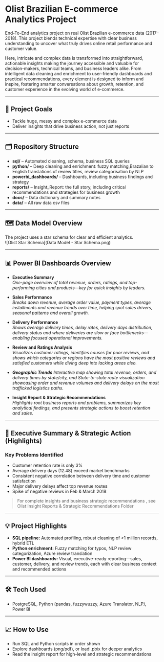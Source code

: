 # Olist Brazilian E-commerce Analytics Project

End-To-End analytics project on real Olist Brazilian e-commerce data (2017–2018). This project blends technical expertise with clear business understanding to uncover what truly drives online retail performance and customer value.

Here, intricate and complex data is transformed into straightforward, actionable insights making the journey accessible and valuable for decision-makers, technical teams, and business leaders alike. From intelligent data cleaning and enrichment to user-friendly dashboards and practical recommendations, every element is designed to inform and inspire, fostering smarter conversations about growth, retention, and customer experience in the evolving world of e-commerce.

---

## 🚀 Project Goals

- Tackle huge, messy and complex e-commerce data
- Deliver insights that drive business action, not just reports

---

## 🗂️ Repository Structure

- **sql/** – Automated cleaning, schema, business SQL queries
- **python/** – Deep cleaning and enrichment: fuzzy matching,Brazalian to English translations of review titles, review categorisation by NLP
- **powerbi_dashboards/** – Dashboards, including business findings and strategy
- **reports/** – Insight_Report: the full story, including critical recommendations and strategies for business growth
- **docs/** – Data dictionary and summary notes
- **data/** – All raw data csv files

---

## 🗺️ Data Model Overview

The project uses a star schema for clear and efficient analytics.  
![Olist Star Schema](Data Model - Star Schema.png)

---

## 📊 Power BI Dashboards Overview

- **Executive Summary**  
  *One-page overview of total revenue, orders, ratings, and top-performing cities and products—key for quick insights by leaders.*

- **Sales Performance**  
  *Breaks down revenue, average order value, payment types, average installments and revenue trends over time, helping spot sales drivers, seasonal patterns and overall growth.*

- **Delivery Performance**  
  *Shows average delivery times, delay rates, delivery days distribution, delivery status and where deliveries are slow or face bottlenecks—enabling focused operational improvements.*

- **Review and Ratings Analysis**  
  *Visualizes customer ratings, identifies causes for poor reviews, and shows which categories or regions have the most positive reviews and satisfied customers while diving deep into lacking areas also.*

-  ***Geographic Trends***
  *Interactive map  showing total revenue, orders, and delivery times by state/city, and State-to-state route visualization showcasing order and revenue volumes and delivery delays on the most trafficked logistics paths.*

- **Insight Report & Strategic Recommendations**  
  *Highlights root business reports and problems, summarizes key analytical findings, and presents strategic actions to boost retention and sales.*

---

## 🔎 Executive Summary & Strategic Action (Highlights)

### Key Problems Identified
- Customer retention rate is only 3%
- Average delivery days (12.48) exceed market benchmarks
- Consistent negative correlation between delivery time and customer satisfaction
- Major delivery delays affect top revenue routes
- Spike of negative reviews in Feb & March 2018

> For complete insights and business strategic recommendations , see Olist Insight Reports & Strategic Recommendations Folder

---

## 💡 Project Highlights

- **SQL pipeline:** Automated profiling, robust cleaning of >1 million records, hybrid ETL
- **Python enrichment:** Fuzzy matching for typos, NLP review categorization, Azure review translation
- **Power BI dashboards:** Visual, executive-ready reporting—sales, customer, delivery, and review trends, each with clear business context and recommended actions

---

## 🛠️ Tech Used

- PostgreSQL, Python (pandas, fuzzywuzzy, Azure Translator, NLP), Power BI

---

## 📈 How to Use

- Run SQL and Python scripts in order shown
- Explore dashboards (png/pdf), or load .pbix for deeper analytics
- Read the insight report for high-level and strategic recommendations

